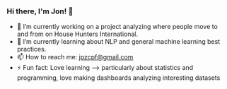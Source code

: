 ### Hi there, I'm Jon! 👋


- 🔭 I’m currently working on a project analyzing where people move to and from on House Hunters International.
- 🌱 I’m currently learning about NLP and general machine learning best practices.
- 📫 How to reach me: jpzcpf@gmail.com
- ⚡ Fun fact: Love learning --> particularly about statistics and programming, love making dashboards analyzing interesting datasets

